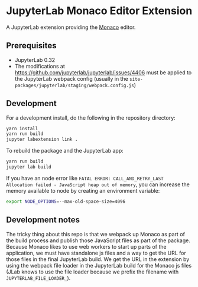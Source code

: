 # JupyterLab Monaco Editor Extension

A JupyterLab extension providing the [Monaco](https://github.com/Microsoft/monaco-editor/) editor.

## Prerequisites

* JupyterLab 0.32
* The modifications at https://github.com/jupyterlab/jupyterlab/issues/4406 must be applied to the JupyterLab webpack config (usually in the `site-packages/jupyterlab/staging/webpack.config.js`)

## Development

For a development install, do the following in the repository directory:

```bash
yarn install
yarn run build
jupyter labextension link .
```

To rebuild the package and the JupyterLab app:

```bash
yarn run build
jupyter lab build
```

If you have an node error like `FATAL ERROR: CALL_AND_RETRY_LAST Allocation failed - JavaScript heap out of memory`, you can increase the memory available to node by creating an environment variable:

```sh
export NODE_OPTIONS=--max-old-space-size=4096
```

## Development notes

The tricky thing about this repo is that we webpack up Monaco as part of the build process and publish those JavaScript files as part of the package. Because Monaco likes to use web workers to start up parts of the application, we must have standalone js files and a way to get the URL for those files in the final JupyterLab build. We get the URL in the extension by using the webpack file loader in the JupyterLab build for the Monaco js files (JLab knows to use the file loader because we prefix the filename with `JUPYTERLAB_FILE_LOADER_`).

